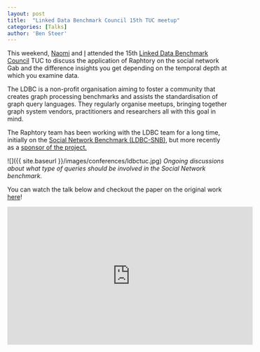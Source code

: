 ```yaml
---
layout: post
title:  "Linked Data Benchmark Council 15th TUC meetup"
categories: [Talks]
author: 'Ben Steer'
---
```


This weekend, [Naomi](https://twitter.com/narnolddd) and [I](https://twitter.com/miratepuffin) attended the 
15th [Linked Data Benchmark Council](https://twitter.com/LDBCouncil) TUC to discuss the application of Raphtory on the social network Gab and the difference insights you get depending on the temporal depth at which you examine data. 

The LDBC is a non-profit organisation aiming to foster a community that creates graph processing benchmarks and assists the standardisation of graph query languages. They regularly organise meetups, bringing together graph system vendors, practitioners and researchers all with this goal in mind.

The Raphtory team has been working with the LDBC team for a long time, initially on the [Social Network Benchmark (LDBC-SNB)](https://ldbcouncil.org/benchmarks/snb/), but more recently as a [sponsor of the project.](https://ldbcouncil.org/organizational-members/)

![]({{ site.baseurl }}/images/conferences/ldbctuc.jpg)
*Ongoing discussions about what type of queries should be involved in the Social Network benchmark.*


You can watch the talk below and checkout the paper on the original work [here](https://arxiv.org/pdf/2009.08322)!

<p align="center">
<iframe width="560" height="315" src="https://www.youtube.com/embed/ugSkFlif4PE" title="YouTube video player" frameborder="0" allow="accelerometer; autoplay; clipboard-write; encrypted-media; gyroscope; picture-in-picture" allowfullscreen></iframe>
</p>